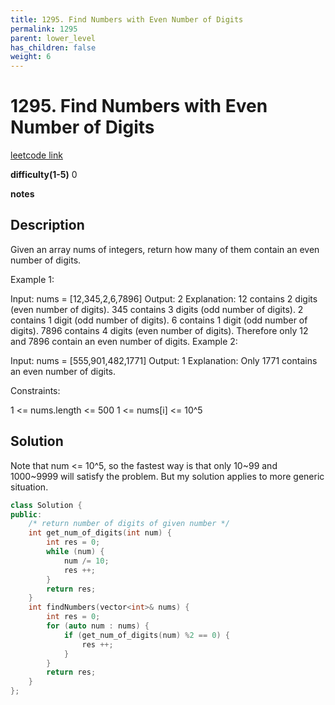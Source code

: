 ```yaml
---
title: 1295. Find Numbers with Even Number of Digits
permalink: 1295
parent: lower_level
has_children: false
weight: 6
---
```

# 1295. Find Numbers with Even Number of Digits
[leetcode link](https://leetcode.com/problems/find-numbers-with-even-number-of-digits/)

**difficulty(1-5)** 
0

**notes**

## Description
Given an array nums of integers, return how many of them contain an even number of digits.
 

Example 1:

Input: nums = [12,345,2,6,7896]
Output: 2
Explanation: 
12 contains 2 digits (even number of digits). 
345 contains 3 digits (odd number of digits). 
2 contains 1 digit (odd number of digits). 
6 contains 1 digit (odd number of digits). 
7896 contains 4 digits (even number of digits). 
Therefore only 12 and 7896 contain an even number of digits.
Example 2:

Input: nums = [555,901,482,1771]
Output: 1 
Explanation: 
Only 1771 contains an even number of digits.
 

Constraints:

1 <= nums.length <= 500
1 <= nums[i] <= 10^5

## Solution
Note that num <= 10^5, so the fastest way is that only 10~99 and 1000~9999 will satisfy the problem. 
But my solution applies to more generic situation. 

```c++
class Solution {
public:
    /* return number of digits of given number */
    int get_num_of_digits(int num) {
        int res = 0;
        while (num) {
            num /= 10;
            res ++;
        }
        return res;
    }
    int findNumbers(vector<int>& nums) {
        int res = 0;
        for (auto num : nums) {
            if (get_num_of_digits(num) %2 == 0) {
                res ++;
            }
        }
        return res;
    }
};
```

<!-- 
Default label
{: .label }

Blue label
{: .label .label-blue }

Stable
{: .label .label-green }

New release
{: .label .label-purple }

Coming soon
{: .label .label-yellow }

Deprecated
{: .label .label-red } -->
